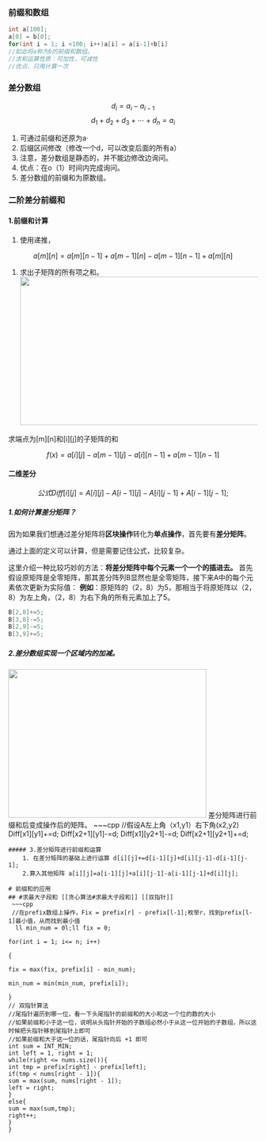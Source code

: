 ### 前缀和数组

```cpp
int a[100];
a[0] = b[0];
for(int i = 1; i <100; i++)a[i] = a[i-1]+b[i]
//如此将a称为b的前缀和数组。
//求和运算性质：可加性，可减性
//优点，只用计算一次
```

### 差分数组
$$ d_i =  a_i - a_{i-1} $$
$$d_1 +d_2 +d_3+\cdots+d_n=a_i$$
1.  可通过前缀和还原为a·
2.  后缀区间修改（修改一个d，可以改变后面的所有a）
3.  注意，差分数组是静态的，并不能边修改边询问。
4.  优点：在o（1）时间内完成询问。
5.  差分数组的前缀和为原数组。

### 二阶差分前缀和

#### 1.前缀和计算

1.  使用递推，


$$a[m][n] = a[m][n-1] + a[m-1][n] - a[m-1][n-1] + a[m][n]  $$


1.  求出子矩阵的所有项之和。 <img src="https://note.youdao.com/yws/public/resource/fc9c2070f765ded4cfa21b7a9563b0c1/xmlnote/WEBRESOURCE0172371e2a1395221148ed082f447ada/519" width="500" height="300" />

求端点为\[m]\[n]和\[i]\[j]的子矩阵的和


$$f(x)= a[i][j]-a[m-1][j]-a[i][n-1]+a[m-1][n-1]$$

#### 二维差分
$$
公式  Diff[i][j]=A[i][j]-A[i-1][j]-A[i][j-1]+A[i-1][j-1];
$$

##### 1.**如何计算差分矩阵**？

因为如果我们想通过差分矩阵将**区块操作**转化为**单点操作**，首先要有**差分矩阵**。

通过上面的定义可以计算，但是需要记住公式，比较复杂。

这里介绍一种比较巧妙的方法：**将差分矩阵中每个元素一个一个的插进去。**
首先假设原矩阵是全零矩阵，那其差分阵列B显然也是全零矩阵，接下来A中的每个元素依次更新为实际值：
**例如**：原矩阵的（2，8）为5，那相当于将原矩阵以（2，8）为左上角，（2，8）为右下角的所有元素加上了5。 

~~~c++
B[2,8]+=5;
B[3,8]-=5;
B[2,9]-=5;
B[3,9]+=5;
~~~


##### 2.差分数组实现一个区域内的加减。   
<img src="https://note.youdao.com/yws/public/resource/fc9c2070f765ded4cfa21b7a9563b0c1/xmlnote/WEBRESOURCE7d1fe706e5d32c3caeb948eb514882a2/541" width="400" height="300" />
差分矩阵进行前缀和后变成操作后的矩阵。
~~~cpp
//假设A左上角（x1,y1）右下角(x2,y2)
Diff[x1][y1]+=d;
Diff[x2+1][y1]-=d;
Diff[x1][y2+1]-=d;
Diff[x2+1][y2+1]+=d;

~~~
##### 3.差分矩阵进行前缀和运算
	1. 在差分矩阵的基础上进行运算 d[i][j]+=d[i-1][j]+d[i][j-1]-d[i-1][j-1]; 
	2.算入其他矩阵 a[i][j]=a[i-1][j]+a[i][j-1]-a[i-1][j-1]+d[i][j];  

# 前缀和的应用
## #求最大子段和 [[贪心算法#求最大子段和]] [[双指针]]
 ~~~cpp
 //在prefix数组上操作，Fix = prefix[r] - prefix[l-1];枚举r，找到prefix[l-1]最小值，从而找到最小值
  ll min_num = 0l;ll fix = 0;

for(int i = 1; i<= n; i++)

{

fix = max(fix, prefix[i] - min_num);

min_num = min(min_num, prefix[i]);

}
// 双指针算法
//尾指针遍历到哪一位，看一下头尾指针的前缀和的大小和这一个位的数的大小
//如果前缀和小于这一位，说明从头指针开始的子数组必然小于从这一位开始的子数组，所以这时候把头指针移到尾指针上即可
//如果前缀和大于这一位的话，尾指针向后 +1 即可
int sum = INT_MIN;
int left = 1, right = 1;
while(right <= nums.size()){
int tmp = prefix[right] - prefix[left];
if(tmp < nums[right - 1]){
sum = max(sum, nums[right - 1]);
left = right;
}
else{
sum = max(sum,tmp);
right++;
}
}
 ~~~